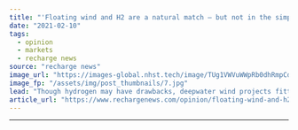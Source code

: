 ```yaml
---
title: "'Floating wind and H2 are a natural match – but not in the simple way often portrayed'"
date: "2021-02-10"
tags: 
  - opinion
  - markets
  - recharge news
source: "recharge news"
image_url: "https://images-global.nhst.tech/image/TUg1VWVuWWpRb0dhRmpCd2xDdlhsa1A2eERlTUl4WmRld0FzL2hHQ3JiND0=/nhst/binary/26622fbeccf87d1fa2a8c7c27280dae3"
image_fp: "/assets/img/post_thumbnails/7.jpg"
lead: "Though hydrogen may have drawbacks, deepwater wind projects fitted with electrolysers could be change the way we store and transport energy – and even power ships, says RV Ahilan"
article_url: "https://www.rechargenews.com/opinion/floating-wind-and-h2-are-a-natural-match-but-not-in-the-simple-way-often-portrayed/2-1-959954"
---
```


---
